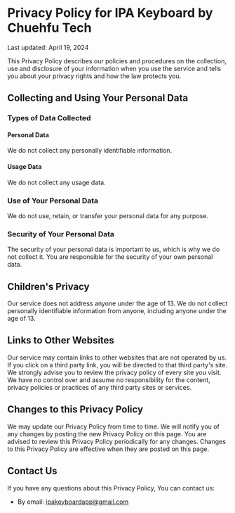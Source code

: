 # Privacy Policy for IPA Keyboard by Chuehfu Tech

Last updated: April 19, 2024

This Privacy Policy describes our policies and procedures on the collection, use and disclosure of your information when you use the service and tells you about your privacy rights and how the law protects you.

## Collecting and Using Your Personal Data

### Types of Data Collected

#### Personal Data

We do not collect any personally identifiable information.

#### Usage Data

We do not collect any usage data.

### Use of Your Personal Data

We do not use, retain, or transfer your personal data for any purpose.

### Security of Your Personal Data

The security of your personal data is important to us, which is why we do not collect it. You are responsible for the security of your own personal data.

## Children's Privacy

Our service does not address anyone under the age of 13. We do not collect personally identifiable information from anyone, including anyone under the age of 13.

## Links to Other Websites

Our service may contain links to other websites that are not operated by us. If you click on a third party link, you will be directed to that third party's site. We strongly advise you to review the privacy policy of every site you visit. We have no control over and assume no responsibility for the content, privacy policies or practices of any third party sites or services.

## Changes to this Privacy Policy

We may update our Privacy Policy from time to time. We will notify you of any changes by posting the new Privacy Policy on this page. You are advised to review this Privacy Policy periodically for any changes. Changes to this Privacy Policy are effective when they are posted on this page.

## Contact Us

If you have any questions about this Privacy Policy, You can contact us:

- By email: ipakeyboardapp@gmail.com
